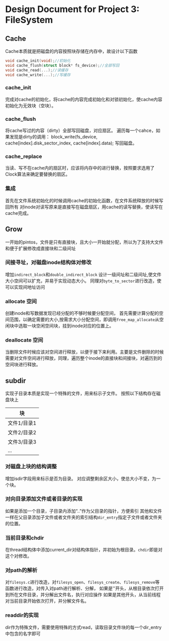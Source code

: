# Design Document for Project 3: FileSystem

## Cache

Cache本质就是把磁盘的内容按照块存储在内存中，故设计以下函数

```c
void cache_init(void);//初始化
void cache_flush(struct block* fs_device);//全部写回
void cache_read(...);//读缓存
void cache_write(...);//写缓存
```

### cache_init

完成对cache的初始化，将cache的内容完成初始化和对锁初始化，使cache内容初始化为无效块（空块）。

### cache_flush

将cache写过的内容（dirty）全部写回磁盘，对应扇区。
遍历每一个cahce，如果发现是dirty的调用：
    block_write(fs_device, cache[index].disk_sector_index, cache[index].data);
写回磁盘。

### cache_replace

当读、写不在cache内的扇区时，应该将内存中的进行替换，按照要求选用了Clock算法来确定要替换的扇区。

### 集成

首先在文件系统初始化的时候调用cache的初始化函数，在文件系统释放的时候写回所有
对inode对读写原来是直接写在磁盘扇区，用cache的读写替换，使读写在cache完成。

## Grow

一开始的pintos，文件是只有直接块，且大小一开始就分配，所以为了支持大文件和便于扩展修改成直接块和二级间址

### 间接寻址，对磁盘inode结构体对修改

增加`indirect_block`和`double_indirect_block` 设计一级间址和二级间址,使文件大小空间可以扩充，并易于实现动态大小。
同理对`byte_to_sector`进行改造，使可以实现间地址访问

### allocate 空间

创建inode和写数据发现已经分配的不够时候要分配空间，
首先需要计算分配的空间范围，以确定需要的大小,按需求大小分配空间，即调用`free_map_allocate`从空闲块中选取一块空闲空间块，挂到inode对应的位置上。

### deallocate 空间

当删除文件时候应该对空间进行释放，以便于接下来利用。主要是文件删除的时候需要对文件空间进行释放，同理，遍历整个inode的直接块和间接块，对遍历到的空间块进行释放。

## subdir

实现子目录本质是实现一个特殊的文件，用来标示子文件。
按照以下结构存在磁盘块上

| 块 |
|-- |
|文件1/目录1|
|文件2/目录2|
|文件3/目录3|
|...|

### 对磁盘上块的结构调整

增加isdir字段用来标示是否为目录。
对应调整剩余区大小，使总大小不变，为一个块。

### 对向目录添加文件或者目录的实现

如果是添加一个目录，子目录内添加“..”作为父目录的指针，方便索引
其他和文件一样在父目录添加子文件或者文件夹的索引结构`dir_entry`指定子文件或者文件夹的位置。

### 当前目录和chdir

在thread结构体中添加current_dir对结构体指针，并初始为根目录。`chdir`即是对这个对修改。

### 对path的解析

对`filesys.c`进行改造，对`filesys_open`、`filesys_create`、`filesys_remove`等函数进行改造，对传入对path进行解析、分解，
如果是'\'开头，从根目录依次打开到所在文件目录，并分解出文件名，执行对应操作
如果是其他开头，从当前线程对当前目录开始依次打开，并分解文件名。

### readdir的实现

dir作为特殊文件，需要使用特殊的方式read，读取目录文件块的每一个dir_entry中包含的名字即可
